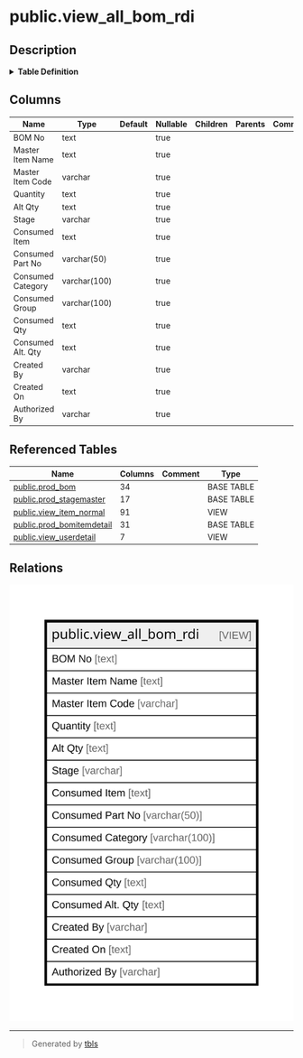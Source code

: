 # public.view_all_bom_rdi

## Description

<details>
<summary><strong>Table Definition</strong></summary>

```sql
CREATE VIEW view_all_bom_rdi AS (
 SELECT
        CASE
            WHEN (bomd.bomdetailid = refbomd.minbomdetailid) THEN (bom.bomno)::text
            ELSE ''::text
        END AS "BOM No",
        CASE
            WHEN (bomd.bomdetailid = refbomd.minbomdetailid) THEN item.itemname
            ELSE ''::text
        END AS "Master Item Name",
        CASE
            WHEN (bomd.bomdetailid = refbomd.minbomdetailid) THEN item.itemcode
            ELSE ''::character varying
        END AS "Master Item Code",
        CASE
            WHEN (bomd.bomdetailid = refbomd.minbomdetailid) THEN ((round(bom.baseqty, (item.basedecimalplaces)::integer) || ' '::text) || (item.baseunit)::text)
            ELSE ''::text
        END AS "Quantity",
        CASE
            WHEN (bomd.bomdetailid = refbomd.minbomdetailid) THEN ((round(bom.altqty, (item.altdecimalplaces)::integer) || ' '::text) || (item.altunit)::text)
            ELSE ''::text
        END AS "Alt Qty",
        CASE
            WHEN (bomd.bomdetailid = refbomd.minbomdetailid) THEN astage.stage
            ELSE ''::character varying
        END AS "Stage",
    itm.itemname AS "Consumed Item",
    itm.itemcode AS "Consumed Part No",
    itm.itemcategoryname AS "Consumed Category",
    itm.groupname AS "Consumed Group",
    ((round(bomd.baseqty, (itm.basedecimalplaces)::integer) || ' '::text) || (itm.baseunit)::text) AS "Consumed Qty",
    ((round(bomd.altqty, (itm.altdecimalplaces)::integer) || ' '::text) || (itm.altunit)::text) AS "Consumed Alt. Qty",
        CASE
            WHEN (bomd.bomdetailid = refbomd.minbomdetailid) THEN cremp.employeename
            ELSE ''::character varying
        END AS "Created By",
        CASE
            WHEN (bomd.bomdetailid = refbomd.minbomdetailid) THEN (bom.createdon)::text
            ELSE ''::text
        END AS "Created On",
        CASE
            WHEN (bomd.bomdetailid = refbomd.minbomdetailid) THEN authemp.employeename
            ELSE ''::character varying
        END AS "Authorized By"
   FROM (((((((prod_bom bom
     JOIN prod_stagemaster astage ON ((astage.stageid = bom.stageid)))
     JOIN view_item_normal item ON (((bom.itemid = item.itemid) AND (((bom.isactive = true) AND (bom.stageid <> '-1'::integer) AND (COALESCE(bom.isjobworkbom, false) = false)) OR ((bom.stageid = '-1'::integer) AND (COALESCE(bom.isjobworkbom, false) = false)) OR ((bom.stageid <> '-1'::integer) AND (COALESCE(bom.isjobworkbom, false) = true))) AND (bom.isauthorized = true))))
     JOIN prod_bomitemdetail bomd ON ((bomd.bomid = bom.bomid)))
     JOIN view_item_normal itm ON ((bomd.itemid = itm.itemid)))
     LEFT JOIN view_userdetail cremp ON ((bom.createdby = cremp.userid)))
     LEFT JOIN view_userdetail authemp ON ((bom.authorizedby = authemp.userid)))
     LEFT JOIN ( SELECT min(pbomd.bomdetailid) AS minbomdetailid,
            pbomd.bomid
           FROM (prod_bomitemdetail pbomd
             JOIN prod_bom pbom ON ((pbom.bomid = pbomd.bomid)))
          WHERE (pbom.isactive = true)
          GROUP BY pbomd.bomid
          ORDER BY pbomd.bomid) refbomd ON ((refbomd.minbomdetailid = bomd.bomdetailid)))
  ORDER BY bom.bomno, bomd.bomdetailid
)
```

</details>

## Columns

| Name | Type | Default | Nullable | Children | Parents | Comment |
| ---- | ---- | ------- | -------- | -------- | ------- | ------- |
| BOM No | text |  | true |  |  |  |
| Master Item Name | text |  | true |  |  |  |
| Master Item Code | varchar |  | true |  |  |  |
| Quantity | text |  | true |  |  |  |
| Alt Qty | text |  | true |  |  |  |
| Stage | varchar |  | true |  |  |  |
| Consumed Item | text |  | true |  |  |  |
| Consumed Part No | varchar(50) |  | true |  |  |  |
| Consumed Category | varchar(100) |  | true |  |  |  |
| Consumed Group | varchar(100) |  | true |  |  |  |
| Consumed Qty | text |  | true |  |  |  |
| Consumed Alt. Qty | text |  | true |  |  |  |
| Created By | varchar |  | true |  |  |  |
| Created On | text |  | true |  |  |  |
| Authorized By | varchar |  | true |  |  |  |

## Referenced Tables

| Name | Columns | Comment | Type |
| ---- | ------- | ------- | ---- |
| [public.prod_bom](public.prod_bom.md) | 34 |  | BASE TABLE |
| [public.prod_stagemaster](public.prod_stagemaster.md) | 17 |  | BASE TABLE |
| [public.view_item_normal](public.view_item_normal.md) | 91 |  | VIEW |
| [public.prod_bomitemdetail](public.prod_bomitemdetail.md) | 31 |  | BASE TABLE |
| [public.view_userdetail](public.view_userdetail.md) | 7 |  | VIEW |

## Relations

![er](public.view_all_bom_rdi.svg)

---

> Generated by [tbls](https://github.com/k1LoW/tbls)
